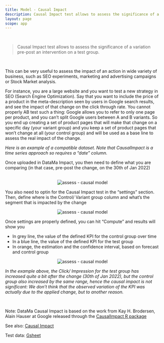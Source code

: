 ```yaml
---
title: Model - Causal Impact
description: Causal Impact test allows to assess the significance of a variation pre-post an intervention on a test group.
layout: page
scope: app
---
```


<br>

> Causal Impact test allows to assess the significance of a variation pre-post an intervention on a test group.

<br>

This can be very useful to assess the impact of an action in wide variety of business, such as SEO experiments, marketing and advertising campaigns or Stock Market analysis.

For instance, you are a large website and you want to test a new strategy in SEO (Search Engine Optimization). Say that you want to include the price of a product in the meta-description seen by users in Google search results, and see the impact of that change on the click through rate. You cannot properly AB test such a thing: Google allows you to refer to only one page per product, and you can’t split Google users between A and B variants. So you end up creating a set of product pages that will make that change on a specific day (your variant group) and you keep a set of product pages that won’t change at all (your control group) and will be used as a base line to assess the real impact of the change.

<i>Here is an example of a compatible dataset. Note that CausalImpact is a time series approach so requires a “date” column.</i>

Once uploaded in DataMa Impact, you then need to define what you are comparing (in that case, pre-post the change, on the 30th of Jan 2022)


<br>

<center><img src="{{site.url}}/{{site.baseurl}}/core_app/new/assess/images/assess_causalComparison.png" alt="assess - causal model" /></center>


You also need to optin for the Causal Impact test in the “settings” section. Then, define where is the Control/ Variant group column and what’s the segment that is impacted by the change

<center><img src="{{site.url}}/{{site.baseurl}}/core_app/new/assess/images/assess_causalSegment.png" alt="assess - causal model" /></center>


Once settings are properly defined, you can hit “Compute” and results will show you
- In grey line, the value of the defined KPI for the control group over time
- In a blue line, the value of the defined KPI for the test group
- In orange, the estimation and the confidence interval, based on forecast and control group


<center><img src="{{site.url}}/{{site.baseurl}}/core_app/new/assess/images/assess_causalGraph.png" alt="assess - causal model" /></center>


<i>In the example above, the Click/ Impression for the test group has increased quite a bit after the change (30th of Jan 2022), but the control group also increased by the same range, hence the causal impact is not significant: We don’t think that the observed variation of the KPI was actually due to the applied change, but to another reason.</i>

<br>

Note: DataMa Causal Impact is based on the work from Kay H. Brodersen, Alain Hauser at Google released through the [CausalImpact R package](https://google.github.io/CausalImpact/CausalImpact.html) 


See also: [Causal Impact](https://research.google/pubs/pub41854/)

Test data: [Gsheet](https://docs.google.com/spreadsheets/d/1bNEeqm5CfpPmYPr_t4ff1xcJkSBKoVvwJd4vKB0sDzs/edit#gid=365429622)

<br>


